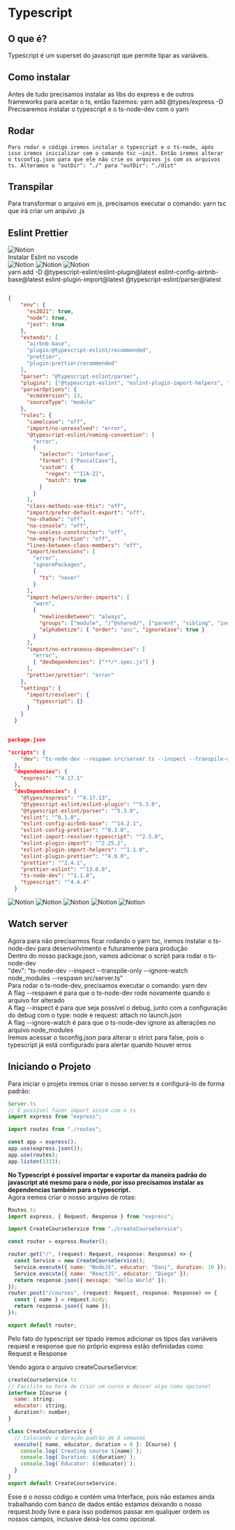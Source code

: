 # Typescript
## O que é?
Typescript é um superset do javascript que permite tipar as variáveis.
## Como instalar
Antes de tudo precisamos instalar as libs do express e de outros frameworks para aceitar o ts, então fazemos: yarn add @types/express -D  
Precisaremos instalar o typescript e o ts-node-dev com o yarn  
## Rodar
    Para rodar o código iremos instalar o typescript e o ts-node, após isso iremos inicializar com o comando tsc —init. Então iremos alterar o tsconfig.json para que ele não crie os arquivos js com os arquivos ts. Alteramos o "outDir": "./" para "outDir": "./dist"
## Transpilar
Para transformar o arquivo em js, precisamos executar o comando: yarn tsc que irá criar um arquivo .js  

## Eslint Prettier
![Notion](../img/notion1.png)  
Instalar Eslint no vscode  
![Notion](../img/notion2.png)
![Notion](../img/notion3.png)
![Notion](../img/notion4.png)  
yarn add -D @typescript-eslint/eslint-plugin@latest eslint-config-airbnb-base@latest eslint-plugin-import@latest @typescript-eslint/parser@latest  

```json

{
    "env": {
      "es2021": true,
      "node": true,
      "jest": true
    },
    "extends": [
      "airbnb-base",
      "plugin:@typescript-eslint/recommended",
      "prettier",
      "plugin:prettier/recommended"
    ],
    "parser": "@typescript-eslint/parser",
    "plugins": ["@typescript-eslint", "eslint-plugin-import-helpers", "prettier"],
    "parserOptions": {
      "ecmaVersion": 13,
      "sourceType": "module"
    },
    "rules": {
      "camelcase": "off",
      "import/no-unresolved": "error",
      "@typescript-eslint/naming-convention": [
        "error",
        {
          "selector": "interface",
          "format": ["PascalCase"],
          "custom": {
            "regex": "^I[A-Z]",
            "match": true
          }
        }
      ],
      "class-methods-use-this": "off",
      "import/prefer-default-export": "off",
      "no-shadow": "off",
      "no-console": "off",
      "no-useless-constructor": "off",
      "no-empty-function": "off",
      "lines-between-class-members": "off",
      "import/extensions": [
        "error",
        "ignorePackages",
        {
          "ts": "never"
        }
      ],
      "import-helpers/order-imports": [
        "warn",
        {
          "newlinesBetween": "always",
          "groups": ["module", "/^@shared/", ["parent", "sibling", "index"]],
          "alphabetize": { "order": "asc", "ignoreCase": true }
        }
      ],
      "import/no-extraneous-dependencies": [
        "error",
        { "devDependencies": ["**/*.spec.js"] }
      ],
      "prettier/prettier": "error"
    },
    "settings": {
      "import/resolver": {
        "typescript": {}
      }
    }
  }
  

```

```json
package.json

"scripts": {
    "dev": "ts-node-dev --respawn src/server.ts --inspect --transpile-only --ignore-watch node_modules"
  },
  "dependencies": {
    "express": "^4.17.1"
  },
  "devDependencies": {
    "@types/express": "^4.17.13",
    "@typescript-eslint/eslint-plugin": "^5.3.0",
    "@typescript-eslint/parser": "^5.3.0",
    "eslint": "^8.1.0",
    "eslint-config-airbnb-base": "^14.2.1",
    "eslint-config-prettier": "^8.3.0",
    "eslint-import-resolver-typescript": "^2.5.0",
    "eslint-plugin-import": "^2.25.2",
    "eslint-plugin-import-helpers": "^1.1.0",
    "eslint-plugin-prettier": "^4.0.0",
    "prettier": "^2.4.1",
    "prettier-eslint": "^13.0.0",
    "ts-node-dev": "^1.1.8",
    "typescript": "^4.4.4"
  }
```


![Notion](../img/notion5.png)
![Notion](../img/notion6.png)
![Notion](../img/notion7.png)
![Notion](../img/notion8.png)
![Notion](../img/notion9.png)
## Watch server
Agora para não precisarmos ficar rodando o yarn tsc, iremos instalar o ts-node-dev para desenvolvimento e futuramente para produção  
Dentro do nosso package.json, vamos adicionar o script para rodar o ts-node-dev  
"dev": "ts-node-dev --inspect --transpile-only --ignore-watch node_modules --respawn src/server.ts"  
Para rodar o ts-node-dev, precisamos executar o comando: yarn dev  
A flag --respawn é para que o ts-node-dev rode novamente quando o arquivo for alterado  
A flag --inspect é para que seja possível o debug, junto com a configuração do debug com o type: node e request: attach no launch.json  
A flag --ignore-watch é para que o ts-node-dev ignore as alterações no arquivo node_modules  
Iremos acessar o tsconfig.json para alterar o strict para false, pois o typescript já está configurado para alertar quando houver erros  
## Iniciando o Projeto
Para iniciar o projeto iremos criar o nosso server.ts e configurá-lo de forma padrão:
```javascript
Server.ts
// É possível fazer import assim com o ts
import express from "express";

import routes from "./routes";

const app = express();
app.use(express.json());
app.use(routes);
app.listen(3333);
```
**No Typescript é possível importar e exportar da maneira padrão do javascript até mesmo para o node, por isso precisamos instalar as dependencias também para o typescript.**  
Agora iremos criar o nosso arquivo de rotas:
```javascript
Routes.ts
import express, { Request, Response } from "express";

import CreateCourseService from "./createCourseService";

const router = express.Router();

router.get("/", (request: Request, response: Response) => {
  const Service = new CreateCourseService();
  Service.execute({ name: "NodeJS", educator: "Dani", duration: 10 });
  Service.execute({ name: "ReactJS", educator: "Diego" });
  return response.json({ message: "Hello World" });
});
router.post("/courses", (request: Request, response: Response) => {
  const { name } = request.body;
  return response.json({ name });
});

export default router;
```

Pelo fato do typescript ser tipado iremos adicionar os tipos das variáveis request e response que no próprio express estão definidadas como Request e Response  

Vendo agora o arquivo createCourseService:
```javascript
createCourseService.ts
// Facilita na hora de criar um curso e deixar algo como opcional
interface ICourse {
  name: string;
  educator: string;
  duration?: number;
}

class CreateCourseService {
  // Colocando a duração padrão de 8 semanas
  execute({ name, educator, duration = 8 }: ICourse) {
    console.log(`Creating course ${name}`);
    console.log(`Duration: ${duration}`);
    console.log(`Educator: ${educator}`);
  }
}
export default CreateCourseService;
```

Esse é o nosso código e contém uma Interface, pois não estamos ainda trabalhando com banco de dados então estamos deixando o nosso request.body livre e para isso podemos passar em qualquer ordem os nossos campos, inclusive deixá-los como opcional.